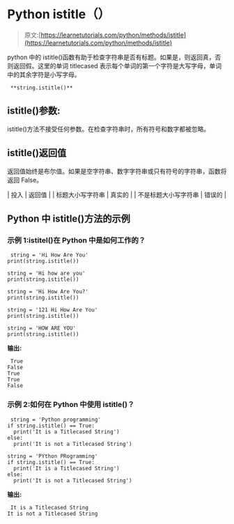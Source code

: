# Python istitle（）

> 原文:[https://learnetutorials.com/python/methods/istitle](https://learnetutorials.com/python/methods/istitle)

python 中的 istitle()函数有助于检查字符串是否有标题。如果是，则返回真，否则返回假。这里的单词 titlecased 表示每个单词的第一个字符是大写字母，单词中的其余字符是小写字母。

```
 **string.istitle()** 

```

## istitle()参数:

istitle()方法不接受任何参数。在检查字符串时，所有符号和数字都被忽略。

## istitle()返回值

返回值始终是布尔值。如果是空字符串、数字字符串或只有符号的字符串，函数将返回 False。

| 投入 | 返回值 |
| 标题大小写字符串 | 真实的 |
| 不是标题大小写字符串 | 错误的 |

## Python 中 istitle()方法的示例

### 示例 1:istitel()在 Python 中是如何工作的？

```
 string = 'Hi How Are You'
print(string.istitle())

string = 'Hi how are you'
print(string.istitle())

string = 'Hi How Are You?'
print(string.istitle())

string = '121 Hi How Are You'
print(string.istitle())

string = 'HOW ARE YOU'
print(string.istitle()) 

```

**输出:**

```
 True
False
True
True
False 
```

### 示例 2:如何在 Python 中使用 istitle()？

```
 string = 'Python programming'
if string.istitle() == True:
  print('It is a Titlecased String')
else:
  print('It is not a Titlecased String')

string = 'PYthon PRogramming'
if string.istitle() == True:
  print('It is a Titlecased String')
else:
  print('It is not a Titlecased String') 

```

**输出:**

```
 It is a Titlecased String
It is not a Titlecased String 
```